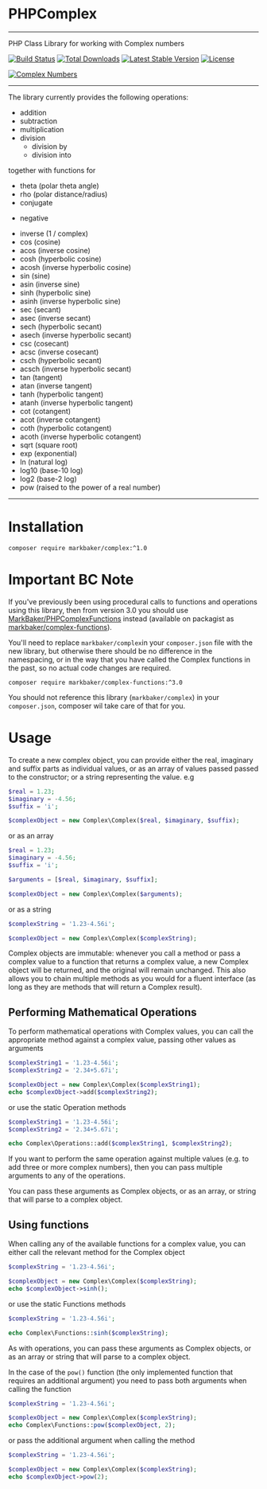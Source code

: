 PHPComplex
==========

---

PHP Class Library for working with Complex numbers

[![Build Status](https://github.com/MarkBaker/PHPComplex/workflows/main/badge.svg)](https://github.com/MarkBaker/PHPComplex/actions)
[![Total Downloads](https://img.shields.io/packagist/dt/markbaker/complex)](https://packagist.org/packages/markbaker/complex)
[![Latest Stable Version](https://img.shields.io/github/v/release/MarkBaker/PHPComplex)](https://packagist.org/packages/markbaker/complex)
[![License](https://img.shields.io/github/license/MarkBaker/PHPComplex)](https://packagist.org/packages/markbaker/complex)

[![Complex Numbers](https://imgs.xkcd.com/comics/complex_numbers_2x.png)](https://xkcd.com/2028/)

---

The library currently provides the following operations:

- addition
- subtraction
- multiplication
- division
    - division by
    - division into

together with functions for

- theta (polar theta angle)
- rho (polar distance/radius)
- conjugate

* negative

- inverse (1 / complex)
- cos (cosine)
- acos (inverse cosine)
- cosh (hyperbolic cosine)
- acosh (inverse hyperbolic cosine)
- sin (sine)
- asin (inverse sine)
- sinh (hyperbolic sine)
- asinh (inverse hyperbolic sine)
- sec (secant)
- asec (inverse secant)
- sech (hyperbolic secant)
- asech (inverse hyperbolic secant)
- csc (cosecant)
- acsc (inverse cosecant)
- csch (hyperbolic secant)
- acsch (inverse hyperbolic secant)
- tan (tangent)
- atan (inverse tangent)
- tanh (hyperbolic tangent)
- atanh (inverse hyperbolic tangent)
- cot (cotangent)
- acot (inverse cotangent)
- coth (hyperbolic cotangent)
- acoth (inverse hyperbolic cotangent)
- sqrt (square root)
- exp (exponential)
- ln (natural log)
- log10 (base-10 log)
- log2 (base-2 log)
- pow (raised to the power of a real number)

 
---

# Installation

```shell
composer require markbaker/complex:^1.0
```

# Important BC Note

If you've previously been using procedural calls to functions and operations using this library, then from version 3.0
you should use [MarkBaker/PHPComplexFunctions](https://github.com/MarkBaker/PHPComplexFunctions) instead (available on
packagist as [markbaker/complex-functions](https://packagist.org/packages/markbaker/complex-functions)).

You'll need to replace `markbaker/complex`in your `composer.json` file with the new library, but otherwise there should
be no difference in the namespacing, or in the way that you have called the Complex functions in the past, so no actual
code changes are required.

```shell
composer require markbaker/complex-functions:^3.0
```

You should not reference this library (`markbaker/complex`) in your `composer.json`, composer wil take care of that for
you.

# Usage

To create a new complex object, you can provide either the real, imaginary and suffix parts as individual values, or as
an array of values passed passed to the constructor; or a string representing the value. e.g

```php
$real = 1.23;
$imaginary = -4.56;
$suffix = 'i';

$complexObject = new Complex\Complex($real, $imaginary, $suffix);
```

or as an array

```php
$real = 1.23;
$imaginary = -4.56;
$suffix = 'i';

$arguments = [$real, $imaginary, $suffix];

$complexObject = new Complex\Complex($arguments);
```

or as a string

```php
$complexString = '1.23-4.56i';

$complexObject = new Complex\Complex($complexString);
```

Complex objects are immutable: whenever you call a method or pass a complex value to a function that returns a complex
value, a new Complex object will be returned, and the original will remain unchanged.
This also allows you to chain multiple methods as you would for a fluent interface (as long as they are methods that
will return a Complex result).

## Performing Mathematical Operations

To perform mathematical operations with Complex values, you can call the appropriate method against a complex value,
passing other values as arguments

```php
$complexString1 = '1.23-4.56i';
$complexString2 = '2.34+5.67i';

$complexObject = new Complex\Complex($complexString1);
echo $complexObject->add($complexString2);
```

or use the static Operation methods

```php
$complexString1 = '1.23-4.56i';
$complexString2 = '2.34+5.67i';

echo Complex\Operations::add($complexString1, $complexString2);
```

If you want to perform the same operation against multiple values (e.g. to add three or more complex numbers), then you
can pass multiple arguments to any of the operations.

You can pass these arguments as Complex objects, or as an array, or string that will parse to a complex object.

## Using functions

When calling any of the available functions for a complex value, you can either call the relevant method for the Complex
object

```php
$complexString = '1.23-4.56i';

$complexObject = new Complex\Complex($complexString);
echo $complexObject->sinh();
```

or use the static Functions methods

```php
$complexString = '1.23-4.56i';

echo Complex\Functions::sinh($complexString);
```

As with operations, you can pass these arguments as Complex objects, or as an array or string that will parse to a
complex object.

In the case of the `pow()` function (the only implemented function that requires an additional argument) you need to
pass both arguments when calling the function

```php
$complexString = '1.23-4.56i';

$complexObject = new Complex\Complex($complexString);
echo Complex\Functions::pow($complexObject, 2);
```

or pass the additional argument when calling the method

```php
$complexString = '1.23-4.56i';

$complexObject = new Complex\Complex($complexString);
echo $complexObject->pow(2);
```

